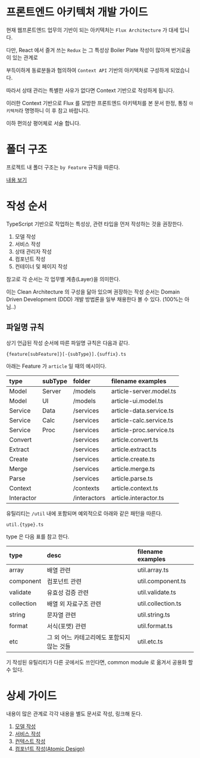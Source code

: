 # 프론트엔드 아키텍처 개발 가이드

현재 웹프론트엔드 업무의 기반이 되는 아키텍처는 `Flux Architecture` 가 대세 입니다.

다만, React 에서 즐겨 쓰는 `Redux` 는 그 특성상 Boiler Plate 작성이 많아져 번거로움이 있는 관계로

부득이하게 동료분들과 협의하여 `Context API` 기반의 아키텍처로 구성하게 되었습니다.

따라서 상태 관리는 특별한 사유가 없다면 Context 기반으로 작성하게 됩니다.

이러한 Context 기반으로 Flux 를 모방한 프론트엔드 아키텍처를 본 문서 한정, 통칭 `아키텍처`라 명명하니 이 후 참고 바랍니다.

이하 편의상 평어체로 서술 합니다.

# 폴더 구조

프로젝트 내 폴더 구조는 `by Feature` 규칙을 따른다.

[내용 보기](feature-folder)

# 작성 순서

TypeScript 기반으로 작업하는 특성상, 관련 타입을 먼저 작성하는 것을 권장한다.

1. 모델 작성
2. 서비스 작성
3. 상태 관리자 작성
4. 컴포넌트 작성
5. 컨테이너 및 페이지 작성

참고로 각 순서는 각 업무별 계층(Layer)을 의미한다.

이는 Clean Architecture 의 구성을 닮아 있으며 권장하는 작성 순서는 Domain Driven Development (DDD) 개발 방법론을 일부 채용한다 볼 수 있다. (100%는 아님..)

## 파일명 규칙

상기 언급된 작성 순서에 따른 파일명 규칙은 다음과 같다.

```
{feature[subFeature]}[-{subType}].{suffix}.ts
```

아래는 Feature 가 `article` 일 때의 예시이다.

| type       | subType | folder       | filename examples       |
| :--------- | :------ | :----------- | :---------------------- |
| Model      | Server  | /models      | article-server.model.ts |
| Model      | UI      | /models      | article-ui.model.ts     |
| Service    | Data    | /services    | article-data.service.ts |
| Service    | Calc    | /services    | article-calc.service.ts |
| Service    | Proc    | /services    | article-proc.service.ts |
| Convert    |         | /services    | article.convert.ts      |
| Extract    |         | /services    | article.extract.ts      |
| Create     |         | /services    | article.create.ts       |
| Merge      |         | /services    | article.merge.ts        |
| Parse      |         | /services    | article.parse.ts        |
| Context    |         | /contexts    | article.context.ts      |
| Interactor |         | /interactors | article.interactor.ts   |

유틸리티는 `/util` 내에 포함되며 예외적으로 아래와 같은 패턴을 따른다.

```
util.{type}.ts
```

type 은 다음 표를 참고 한다.

| type       | desc                                       | filename examples  |
| :--------- | :----------------------------------------- | :----------------- |
| array      | 배열 관련                                  | util.array.ts      |
| component  | 컴포넌트 관련                              | util.component.ts  |
| validate   | 유효성 검증 관련                           | util.validate.ts   |
| collection | 배열 외 자료구조 관련                      | util.collection.ts |
| string     | 문자열 관련                                | util.string.ts     |
| format     | 서식(포맷) 관련                            | util.format.ts     |
| etc        | 그 외 어느 카테고리에도 포함되지 않는 것들 | util.etc.ts        |

기 작성된 유틸리티가 다른 곳에서도 쓰인다면, common module 로 옮겨서 공용화 할 수 있다.

# 상세 가이드

내용이 많은 관계로 각각 내용을 별도 문서로 작성, 링크해 둔다.

1. [모델 작성](guide-001-model.md)
2. [서비스 작성](guide-002-service.md)
3. [컨텍스트 작성](guide-003-context.md)
4. [컴포넌트 작성(Atomic Design)](atomic-design.md)
